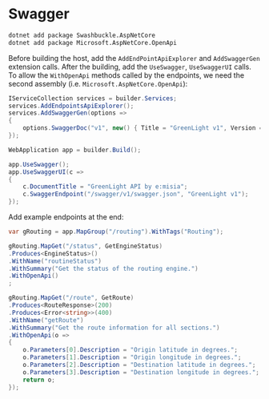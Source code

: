 # Swagger

```sh
dotnet add package Swashbuckle.AspNetCore
dotnet add package Microsoft.AspNetCore.OpenApi
```



Before building the host, add the `AddEndPointApiExplorer` and `AddSwaggerGen` extension calls. After the building, add the `UseSwagger`, `UseSwaggerUI` calls.
To allow the `WithOpenApi` methods called by the endpoints, we need the second assembly (i.e. `Microsoft.AspNetCore.OpenApi`):

```cs
IServiceCollection services = builder.Services;
services.AddEndpointsApiExplorer();
services.AddSwaggerGen(options =>
{
    options.SwaggerDoc("v1", new() { Title = "GreenLight v1", Version = "v1" });
});

WebApplication app = builder.Build();

app.UseSwagger();
app.UseSwaggerUI(c =>
{
    c.DocumentTitle = "GreenLight API by e:misia";
    c.SwaggerEndpoint("/swagger/v1/swagger.json", "GreenLight v1");
});
```

Add example endpoints at the end:

```cs
var gRouting = app.MapGroup("/routing").WithTags("Routing");

gRouting.MapGet("/status", GetEngineStatus)
.Produces<EngineStatus>()
.WithName("routineStatus")
.WithSummary("Get the status of the routing engine.")
.WithOpenApi()
;

gRouting.MapGet("/route", GetRoute)
.Produces<RouteResponse>(200)
.Produces<Error<string>>(400)
.WithName("getRoute")
.WithSummary("Get the route information for all sections.")
.WithOpenApi(o =>
{
    o.Parameters[0].Description = "Origin latitude in degrees.";
    o.Parameters[1].Description = "Origin longitude in degrees.";
    o.Parameters[2].Description = "Destination latitude in degrees.";
    o.Parameters[3].Description = "Destination longitude in degrees.";
    return o;
});
```
